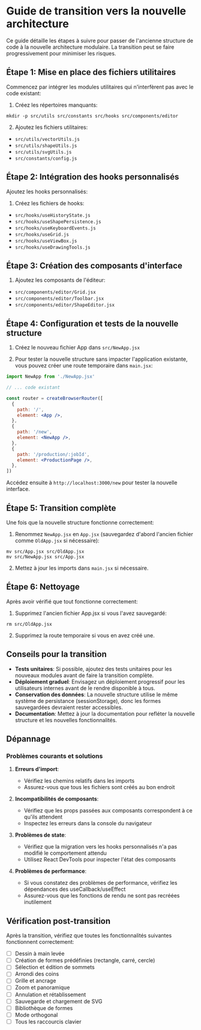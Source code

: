 # Guide de transition vers la nouvelle architecture

Ce guide détaille les étapes à suivre pour passer de l'ancienne structure de code à la nouvelle architecture modulaire. La transition peut se faire progressivement pour minimiser les risques.

## Étape 1: Mise en place des fichiers utilitaires

Commencez par intégrer les modules utilitaires qui n'interfèrent pas avec le code existant:

1. Créez les répertoires manquants:
```
mkdir -p src/utils src/constants src/hooks src/components/editor
```

2. Ajoutez les fichiers utilitaires:
- `src/utils/vectorUtils.js`
- `src/utils/shapeUtils.js`
- `src/utils/svgUtils.js`
- `src/constants/config.js`

## Étape 2: Intégration des hooks personnalisés

Ajoutez les hooks personnalisés:

1. Créez les fichiers de hooks:
- `src/hooks/useHistoryState.js`
- `src/hooks/useShapePersistence.js`
- `src/hooks/useKeyboardEvents.js`
- `src/hooks/useGrid.js`
- `src/hooks/useViewBox.js`
- `src/hooks/useDrawingTools.js`

## Étape 3: Création des composants d'interface

1. Ajoutez les composants de l'éditeur:
- `src/components/editor/Grid.jsx`
- `src/components/editor/Toolbar.jsx`
- `src/components/editor/ShapeEditor.jsx`

## Étape 4: Configuration et tests de la nouvelle structure

1. Créez le nouveau fichier App dans `src/NewApp.jsx`

2. Pour tester la nouvelle structure sans impacter l'application existante, vous pouvez créer une route temporaire dans `main.jsx`:

```jsx
import NewApp from './NewApp.jsx'

// ... code existant

const router = createBrowserRouter([
  {
    path: '/',
    element: <App />,
  },
  {
    path: '/new',
    element: <NewApp />,
  },
  {
    path: '/production/:jobId',
    element: <ProductionPage />,
  },
])
```

Accédez ensuite à `http://localhost:3000/new` pour tester la nouvelle interface.

## Étape 5: Transition complète

Une fois que la nouvelle structure fonctionne correctement:

1. Renommez `NewApp.jsx` en `App.jsx` (sauvegardez d'abord l'ancien fichier comme `OldApp.jsx` si nécessaire):
```
mv src/App.jsx src/OldApp.jsx
mv src/NewApp.jsx src/App.jsx
```

2. Mettez à jour les imports dans `main.jsx` si nécessaire.

## Étape 6: Nettoyage

Après avoir vérifié que tout fonctionne correctement:

1. Supprimez l'ancien fichier App.jsx si vous l'avez sauvegardé:
```
rm src/OldApp.jsx
```

2. Supprimez la route temporaire si vous en avez créé une.

## Conseils pour la transition

- **Tests unitaires**: Si possible, ajoutez des tests unitaires pour les nouveaux modules avant de faire la transition complète.
- **Déploiement graduel**: Envisagez un déploiement progressif pour les utilisateurs internes avant de le rendre disponible à tous.
- **Conservation des données**: La nouvelle structure utilise le même système de persistance (sessionStorage), donc les formes sauvegardées devraient rester accessibles.
- **Documentation**: Mettez à jour la documentation pour refléter la nouvelle structure et les nouvelles fonctionnalités.

## Dépannage

### Problèmes courants et solutions

1. **Erreurs d'import**:
   - Vérifiez les chemins relatifs dans les imports
   - Assurez-vous que tous les fichiers sont créés au bon endroit

2. **Incompatibilités de composants**:
   - Vérifiez que les props passées aux composants correspondent à ce qu'ils attendent
   - Inspectez les erreurs dans la console du navigateur

3. **Problèmes de state**:
   - Vérifiez que la migration vers les hooks personnalisés n'a pas modifié le comportement attendu
   - Utilisez React DevTools pour inspecter l'état des composants

4. **Problèmes de performance**:
   - Si vous constatez des problèmes de performance, vérifiez les dépendances des useCallback/useEffect
   - Assurez-vous que les fonctions de rendu ne sont pas recréées inutilement

## Vérification post-transition

Après la transition, vérifiez que toutes les fonctionnalités suivantes fonctionnent correctement:

- [ ] Dessin à main levée
- [ ] Création de formes prédéfinies (rectangle, carré, cercle)
- [ ] Sélection et édition de sommets
- [ ] Arrondi des coins
- [ ] Grille et ancrage
- [ ] Zoom et panoramique
- [ ] Annulation et rétablissement
- [ ] Sauvegarde et chargement de SVG
- [ ] Bibliothèque de formes
- [ ] Mode orthogonal
- [ ] Tous les raccourcis clavier 
